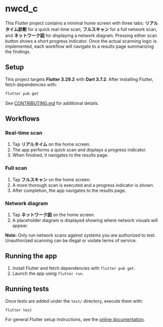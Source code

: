 # nwcd_c

This Flutter project contains a minimal home screen with three tabs:
**リアルタイム診断** for a quick real-time scan, **フルスキャン** for a full
network scan, and **ネットワーク図** for displaying a network diagram.
Pressing either scan button shows a short progress indicator. Once the
actual scanning logic is implemented, each workflow will navigate to a results
page summarizing the findings.

## Setup

This project targets **Flutter 3.29.2** with **Dart 3.7.2**. After installing
Flutter, fetch dependencies with:

```bash
flutter pub get
```

See [CONTRIBUTING.md](CONTRIBUTING.md) for additional details.

## Workflows

### Real-time scan
1. Tap **リアルタイム** on the home screen.
2. The app performs a quick scan and displays a progress indicator.
3. When finished, it navigates to the results page.

### Full scan
1. Tap **フルスキャン** on the home screen.
2. A more thorough scan is executed and a progress indicator is shown.
3. After completion, the app navigates to the results page.

### Network diagram
1. Tap **ネットワーク図** on the home screen.
2. A placeholder diagram is displayed showing where network visuals will appear.

**Note:** Only run network scans against systems you are authorized to test.
Unauthorized scanning can be illegal or violate terms of service.

## Running the app
1. Install Flutter and fetch dependencies with `flutter pub get`.
2. Launch the app using `flutter run`.

## Running tests
Once tests are added under the `test/` directory, execute them with:

```bash
flutter test
```

For general Flutter setup instructions, see the [online documentation](https://docs.flutter.dev/).
